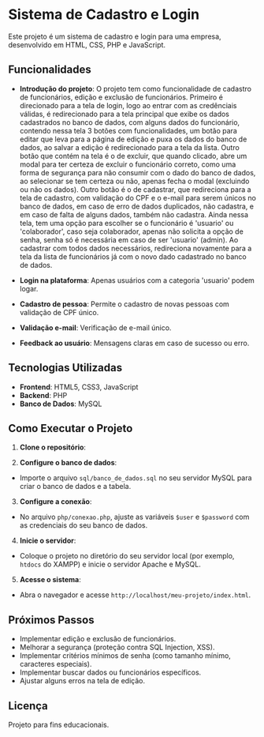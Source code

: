 # Sistema de Cadastro e Login

Este projeto é um sistema de cadastro e login para uma empresa, desenvolvido em HTML, CSS, PHP e JavaScript.


## Funcionalidades
- **Introdução do projeto**: O projeto tem como funcionalidade de cadastro de funcionários, edição e exclusão de funcionários.
    Primeiro é direcionado para a tela de login, logo ao entrar com as credênciais válidas, é redirecionado para a tela principal que exibe os dados cadastrados no banco de dados, com alguns dados do funcionário, contendo nessa tela 3 botões com funcionalidades, um botão para editar que leva para a página de edição e puxa os dados do banco de dados, ao salvar a edição é redirecionado para a tela da lista.
    Outro botão que contém na tela é o de excluir, que quando clicado, abre um modal para ter certeza de excluir o funcionário correto, como uma forma de segurança para não consumir com o dado do banco de dados, ao selecionar se tem certeza ou não, apenas fecha o modal (excluindo ou não os dados).
    Outro botão é o de cadastrar, que redireciona para a tela de cadastro, com validação do CPF e o e-mail para serem únicos no banco de dados, em caso de erro de dados duplicados, não cadastra, e em caso de falta de alguns dados, também não cadastra. Ainda nessa tela, tem uma opção para escolher se o funcionário é 'usuario' ou 'colaborador', caso seja colaborador, apenas não solicita a opção de senha, senha só é necessária em caso de ser 'usuario' (admin). Ao cadastrar com todos dados necessários, redireciona novamente para a tela da lista de funcionários já com o novo dado cadastrado no banco de dados.

- **Login na plataforma**: Apenas usuários com a categoria 'usuario' podem logar.
- **Cadastro de pessoa**: Permite o cadastro de novas pessoas com validação de CPF único.
- **Validação e-mail**: Verificação de e-mail único.
- **Feedback ao usuário**: Mensagens claras em caso de sucesso ou erro.

## Tecnologias Utilizadas

- **Frontend**: HTML5, CSS3, JavaScript
- **Backend**: PHP
- **Banco de Dados**: MySQL

## Como Executar o Projeto

1. **Clone o repositório**:


2. **Configure o banco de dados**:
- Importe o arquivo `sql/banco_de_dados.sql` no seu servidor MySQL para criar o banco de dados e a tabela.

3. **Configure a conexão**:
- No arquivo `php/conexao.php`, ajuste as variáveis `$user` e `$password` com as credenciais do seu banco de dados.

4. **Inicie o servidor**:
- Coloque o projeto no diretório do seu servidor local (por exemplo, `htdocs` do XAMPP) e inicie o servidor Apache e MySQL.

5. **Acesse o sistema**:
- Abra o navegador e acesse `http://localhost/meu-projeto/index.html`.

## Próximos Passos

- Implementar edição e exclusão de funcionários.
- Melhorar a segurança (proteção contra SQL Injection, XSS).
- Implementar critérios mínimos de senha (como tamanho mínimo, caracteres especiais).
- Implementar buscar dados ou funcionários específicos.
- Ajustar alguns erros na tela de edição.

## Licença

Projeto para fins educacionais.
